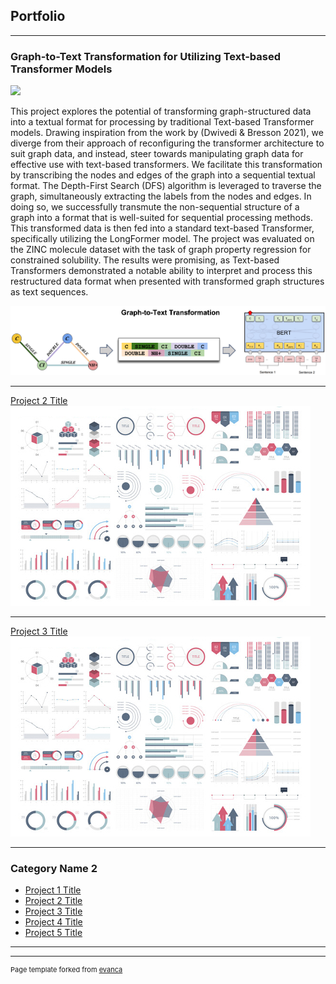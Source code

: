 ## Portfolio

---

### Graph-to-Text Transformation for Utilizing Text-based Transformer Models
[![](https://img.shields.io/badge/GitHub-View%20on%20GitHub-blue
)](https://github.com/barel-guy/Graph-to-Text)

This project explores the potential of transforming graph-structured data into a textual format for processing by traditional Text-based Transformer models. Drawing inspiration from the work by (Dwivedi & Bresson 2021), we diverge from their approach of reconfiguring the transformer architecture to suit graph data, and instead, steer towards manipulating graph data for effective use with text-based transformers. We facilitate this transformation by transcribing the nodes and edges of the graph into a sequential textual format. The Depth-First Search (DFS) algorithm is leveraged to traverse the graph, simultaneously extracting the labels from the nodes and edges. In doing so, we successfully transmute the non-sequential structure of a graph into a format that is well-suited for sequential processing methods. This transformed data is then fed into a standard text-based Transformer, specifically utilizing the LongFormer model. The project was evaluated on the ZINC molecule dataset with the task of graph property regression for constrained solubility. The results were promising, as Text-based Transformers demonstrated a notable ability to interpret and process this restructured data format when presented with transformed graph structures as text sequences.

<img src="images/figure1.png?raw=true"/>



---
[Project 2 Title](/pdf/sample_presentation.pdf)
<img src="images/dummy_thumbnail.jpg?raw=true"/>

---
[Project 3 Title](http://example.com/)
<img src="images/dummy_thumbnail.jpg?raw=true"/>

---

### Category Name 2

- [Project 1 Title](http://example.com/)
- [Project 2 Title](http://example.com/)
- [Project 3 Title](http://example.com/)
- [Project 4 Title](http://example.com/)
- [Project 5 Title](http://example.com/)

---




---
<p style="font-size:11px">Page template forked from <a href="https://github.com/evanca/quick-portfolio">evanca</a></p>
<!-- Remove above link if you don't want to attibute -->
